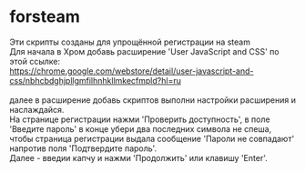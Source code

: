 # forsteam
Эти скрипты созданы для упрощённой регистрации на steam<br>
Для начала в Хром добавь расширение 'User JavaScript and CSS' по этой ссылке:<br>
https://chrome.google.com/webstore/detail/user-javascript-and-css/nbhcbdghjpllgmfilhnhkllmkecfmpld?hl=ru<br><br>
далее в расширение добавь скриптов выполни настройки расширения и наслаждайся.<br>
На странице регистрации нажми 'Проверить доступность', в поле 'Введите пароль' в конце убери два последних символа не спеша,<br>
чтобы страница регистрации выдала сообщение 'Пароли не совпадают' напротив поля 'Подтвердите пароль'.<br>
Далее - введии капчу и нажми 'Продолжить' или клавишу 'Enter'.<br><br>

